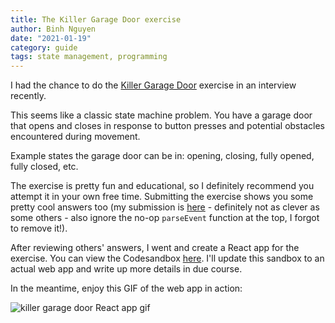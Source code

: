 ```yaml
---
title: The Killer Garage Door exercise
author: Binh Nguyen
date: "2021-01-19"
category: guide
tags: state management, programming
---
```


I had the chance to do the [Killer Garage Door](https://www.codewars.com/kata/58b1ae711fcffa34090000ea) exercise in an interview recently.

This seems like a classic state machine problem. You have a garage door that opens and closes in response to button presses and potential obstacles encountered during movement.

Example states the garage door can be in: opening, closing, fully opened, fully closed, etc.

The exercise is pretty fun and educational, so I definitely recommend you attempt it in your own free time. Submitting the exercise shows you some pretty cool answers too (my submission is [here](https://www.codewars.com/kata/reviews/58caaae1405751ce4c000e26/groups/6006d4d1ec21450001b85928) - definitely not as clever as some others - also ignore the no-op `parseEvent` function at the top, I forgot to remove it!).

After reviewing others' answers, I went and create a React app for the exercise. You can view the Codesandbox [here](https://codesandbox.io/s/killer-garage-door-gpx1s?file=/src/door.js). I'll update this sandbox to an actual web app and write up more details in due course.

In the meantime, enjoy this GIF of the web app in action:

![killer garage door React app gif](/post-images/the-killer-door-exercise/killer-garage-door.gif)
